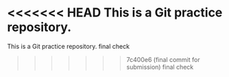 <<<<<<< HEAD
This is a Git practice repository.
=======
This is a Git practice repository.
final check
>>>>>>> 7c400e6 (final commit for submission)
final check

